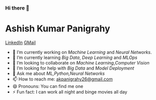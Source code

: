 ### Hi there 👋
# Ashish Kumar Panigrahy
[LinkedIn](https://www.linkedin.com/in/ashish-kumar-panigrahy-726424199/) [GMail](akpanigrahy26@gmail.com)
<!--
**ashish-hacker/ashish-hacker** is a ✨ _special_ ✨ repository because its `README.md` (this file) appears on your GitHub profile. -->
- 🔭 I’m currently working on *Machine Learning* and *Neural Networks*.
- 🌱 I’m currently learning *Big Data*, *Deep Learning* and *MLOps*
- 👯 I’m looking to collaborate on *Machine Learning*,*Computer Vision*
- 🤔 I’m looking for help with *Big Data* and *Model Deployment*
- 💬 Ask me about *ML,Python,Neural Networks*
- 📫 How to reach me: akpanigrahy26@gmail.com
- 😄 Pronouns: You can find me one
- ⚡ Fun fact: I can work all night and binge movies all day

